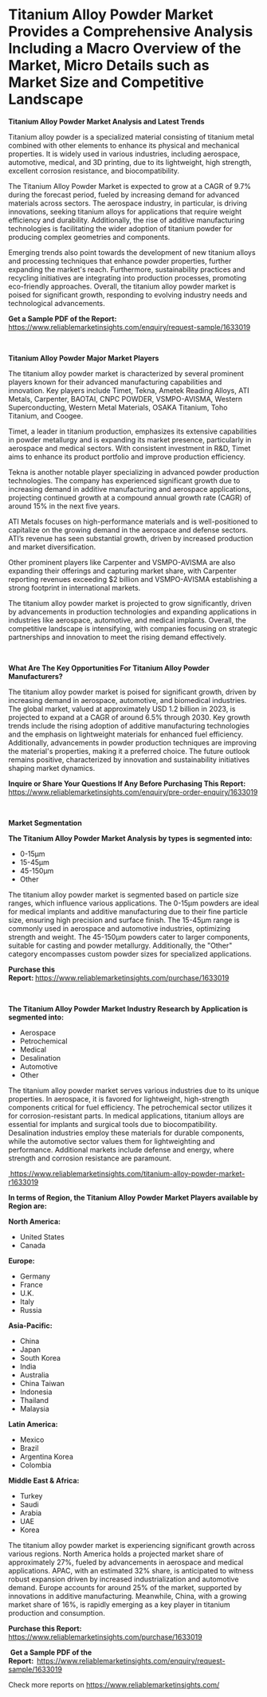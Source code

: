 <p><h1>Titanium Alloy Powder Market Provides a Comprehensive Analysis Including a Macro Overview of the Market, Micro Details such as Market Size and Competitive Landscape</h1></p><p><strong>Titanium Alloy Powder Market Analysis and Latest Trends</strong></p>
<p><p>Titanium alloy powder is a specialized material consisting of titanium metal combined with other elements to enhance its physical and mechanical properties. It is widely used in various industries, including aerospace, automotive, medical, and 3D printing, due to its lightweight, high strength, excellent corrosion resistance, and biocompatibility.</p><p>The Titanium Alloy Powder Market is expected to grow at a CAGR of 9.7% during the forecast period, fueled by increasing demand for advanced materials across sectors. The aerospace industry, in particular, is driving innovations, seeking titanium alloys for applications that require weight efficiency and durability. Additionally, the rise of additive manufacturing technologies is facilitating the wider adoption of titanium powder for producing complex geometries and components.</p><p>Emerging trends also point towards the development of new titanium alloys and processing techniques that enhance powder properties, further expanding the market's reach. Furthermore, sustainability practices and recycling initiatives are integrating into production processes, promoting eco-friendly approaches. Overall, the titanium alloy powder market is poised for significant growth, responding to evolving industry needs and technological advancements.</p></p>
<p><strong>Get a Sample PDF of the Report:&nbsp;</strong> <a href="https://www.reliablemarketinsights.com/enquiry/request-sample/1633019?utm_campaign=2180&utm_medium=2&utm_source=Github&utm_content=ia&utm_term=30012025&utm_id=titanium-alloy-powder">https://www.reliablemarketinsights.com/enquiry/request-sample/1633019</a></p>
<p>&nbsp;</p>
<p><strong>Titanium Alloy Powder Major Market Players</strong></p>
<p><p>The titanium alloy powder market is characterized by several prominent players known for their advanced manufacturing capabilities and innovation. Key players include Timet, Tekna, Ametek Reading Alloys, ATI Metals, Carpenter, BAOTAI, CNPC POWDER, VSMPO-AVISMA, Western Superconducting, Western Metal Materials, OSAKA Titanium, Toho Titanium, and Coogee.</p><p>Timet, a leader in titanium production, emphasizes its extensive capabilities in powder metallurgy and is expanding its market presence, particularly in aerospace and medical sectors. With consistent investment in R&D, Timet aims to enhance its product portfolio and improve production efficiency.</p><p>Tekna is another notable player specializing in advanced powder production technologies. The company has experienced significant growth due to increasing demand in additive manufacturing and aerospace applications, projecting continued growth at a compound annual growth rate (CAGR) of around 15% in the next five years.</p><p>ATI Metals focuses on high-performance materials and is well-positioned to capitalize on the growing demand in the aerospace and defense sectors. ATI’s revenue has seen substantial growth, driven by increased production and market diversification.</p><p>Other prominent players like Carpenter and VSMPO-AVISMA are also expanding their offerings and capturing market share, with Carpenter reporting revenues exceeding $2 billion and VSMPO-AVISMA establishing a strong footprint in international markets.</p><p>The titanium alloy powder market is projected to grow significantly, driven by advancements in production technologies and expanding applications in industries like aerospace, automotive, and medical implants. Overall, the competitive landscape is intensifying, with companies focusing on strategic partnerships and innovation to meet the rising demand effectively.</p></p>
<p>&nbsp;</p>
<p><strong>What Are The Key Opportunities For Titanium Alloy Powder Manufacturers?</strong></p>
<p><p>The titanium alloy powder market is poised for significant growth, driven by increasing demand in aerospace, automotive, and biomedical industries. The global market, valued at approximately USD 1.2 billion in 2023, is projected to expand at a CAGR of around 6.5% through 2030. Key growth trends include the rising adoption of additive manufacturing technologies and the emphasis on lightweight materials for enhanced fuel efficiency. Additionally, advancements in powder production techniques are improving the material's properties, making it a preferred choice. The future outlook remains positive, characterized by innovation and sustainability initiatives shaping market dynamics.</p></p>
<p><strong>Inquire or Share Your Questions If Any Before Purchasing This Report:</strong> <a href="https://www.reliablemarketinsights.com/enquiry/pre-order-enquiry/1633019?utm_campaign=2180&utm_medium=2&utm_source=Github&utm_content=ia&utm_term=30012025&utm_id=titanium-alloy-powder">https://www.reliablemarketinsights.com/enquiry/pre-order-enquiry/1633019</a></p>
<p>&nbsp;</p>
<p><strong>Market Segmentation</strong></p>
<p><strong>The Titanium Alloy Powder Market Analysis by types is segmented into:</strong></p>
<p><ul><li>0-15μm</li><li>15-45μm</li><li>45-150μm</li><li>Other</li></ul></p>
<p><p>The titanium alloy powder market is segmented based on particle size ranges, which influence various applications. The 0-15μm powders are ideal for medical implants and additive manufacturing due to their fine particle size, ensuring high precision and surface finish. The 15-45μm range is commonly used in aerospace and automotive industries, optimizing strength and weight. The 45-150μm powders cater to larger components, suitable for casting and powder metallurgy. Additionally, the "Other" category encompasses custom powder sizes for specialized applications.</p></p>
<p><strong>Purchase this Report:&nbsp;</strong><a href="https://www.reliablemarketinsights.com/purchase/1633019?utm_campaign=2180&utm_medium=2&utm_source=Github&utm_content=ia&utm_term=30012025&utm_id=titanium-alloy-powder">https://www.reliablemarketinsights.com/purchase/1633019</a></p>
<p>&nbsp;</p>
<p><strong>The Titanium Alloy Powder Market Industry Research by Application is segmented into:</strong></p>
<p><ul><li>Aerospace</li><li>Petrochemical</li><li>Medical</li><li>Desalination</li><li>Automotive</li><li>Other</li></ul></p>
<p><p>The titanium alloy powder market serves various industries due to its unique properties. In aerospace, it is favored for lightweight, high-strength components critical for fuel efficiency. The petrochemical sector utilizes it for corrosion-resistant parts. In medical applications, titanium alloys are essential for implants and surgical tools due to biocompatibility. Desalination industries employ these materials for durable components, while the automotive sector values them for lightweighting and performance. Additional markets include defense and energy, where strength and corrosion resistance are paramount.</p></p>
<p><a href="https://www.reliablemarketinsights.com/titanium-alloy-powder-market-r1633019?utm_campaign=2180&utm_medium=2&utm_source=Github&utm_content=ia&utm_term=30012025&utm_id=titanium-alloy-powder">&nbsp;https://www.reliablemarketinsights.com/titanium-alloy-powder-market-r1633019</a></p>
<p><strong>In terms of Region, the Titanium Alloy Powder Market Players available by Region are:</strong></p>
<p>
    <p> <strong> North America: </strong>
        <ul>
            <li>United States</li>
            <li>Canada</li>
        </ul>
        </p> 
    <p> <strong> Europe: </strong>
        <ul>
            <li>Germany</li>
            <li>France</li>
            <li>U.K.</li>
            <li>Italy</li>
            <li>Russia</li>
        </ul>
        </p> 
    <p> <strong> Asia-Pacific: </strong>
        <ul>
            <li>China</li>
            <li>Japan</li>
            <li>South Korea</li>
            <li>India</li>
            <li>Australia</li>
            <li>China Taiwan</li>
            <li>Indonesia</li>
            <li>Thailand</li>
            <li>Malaysia</li>
        </ul>
        </p> 
    <p> <strong> Latin America: </strong>
        <ul>
            <li>Mexico</li>
            <li>Brazil</li>
            <li>Argentina Korea</li>
            <li>Colombia</li>
        </ul>
        </p> 
    <p> <strong> Middle East & Africa: </strong>
        <ul>
            <li>Turkey</li>
            <li>Saudi</li>
            <li>Arabia</li>
            <li>UAE</li>
            <li>Korea</li>
        </ul>
    </p>
    </p>
<p><p>The titanium alloy powder market is experiencing significant growth across various regions. North America holds a projected market share of approximately 27%, fueled by advancements in aerospace and medical applications. APAC, with an estimated 32% share, is anticipated to witness robust expansion driven by increased industrialization and automotive demand. Europe accounts for around 25% of the market, supported by innovations in additive manufacturing. Meanwhile, China, with a growing market share of 16%, is rapidly emerging as a key player in titanium production and consumption.</p></p>
<p><strong>Purchase this Report: </strong><a href="https://www.reliablemarketinsights.com/purchase/1633019?utm_campaign=2180&utm_medium=2&utm_source=Github&utm_content=ia&utm_term=30012025&utm_id=titanium-alloy-powder">https://www.reliablemarketinsights.com/purchase/1633019</a></p>
<p>&nbsp;<strong>Get a Sample PDF of the Report:&nbsp;&nbsp;</strong><a href="https://www.reliablemarketinsights.com/enquiry/request-sample/1633019?utm_campaign=2180&utm_medium=2&utm_source=Github&utm_content=ia&utm_term=30012025&utm_id=titanium-alloy-powder">https://www.reliablemarketinsights.com/enquiry/request-sample/1633019</a></p>
<p><strong></strong></p>
<p>Check more reports on <a href="https://www.reliablemarketinsights.com/?utm_campaign=2180&utm_medium=2&utm_source=Github&utm_content=ia&utm_term=30012025&utm_id=titanium-alloy-powder">https://www.reliablemarketinsights.com/</a></p>
